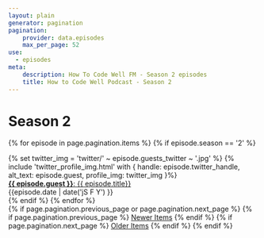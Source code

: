 ```yaml
---
layout: plain
generator: pagination
pagination:
    provider: data.episodes
    max_per_page: 52
use:
  - episodes
meta:
    description: How To Code Well FM - Season 2 episodes
    title: How to Code Well Podcast - Season 2
---
```

# Season 2

{% for episode in page.pagination.items %}
{% if episode.season == '2' %}
<div class="episode-list">
      <div class="episode-profile-image">
       {% set twitter_img = 'twitter/' ~ episode.guests_twitter ~ '.jpg' %}
         {% include 'twitter_profile_img.html' with { handle: episode.twitter_handle, alt_text: episode.guest, profile_img: twitter_img }%}
       </div>
   <div class="episode-title"><a href="{{episode.url}}"><strong>{{ episode.guest }}</strong>: {{ episode.title}}</a></div>
</div>
<div class="episode-details">
    <div class="episode-date">{{episode.date | date('jS F Y') }}</div>
</div>
{% endif %}
{% endfor %}

<nav>
{% if page.pagination.previous_page or page.pagination.next_page %}
    {% if page.pagination.previous_page %}
        <a class="btn" href="{{ site.url }}{{ page.pagination.previous_page.url }}">Newer Items</a>
    {% endif %}
    {% if page.pagination.next_page %}
        <a class="btn" href="{{ site.url }}{{ page.pagination.next_page.url }}">Older Items</a>
    {% endif %}
{% endif %}
</nav>



